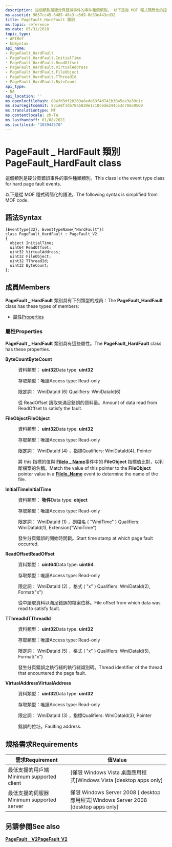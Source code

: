 ```yaml
---
description: 這個類別是硬分頁錯誤事件的事件種類類別。 以下是從 MOF 程式碼簡化的語法。
ms.assetid: 9837cc45-6485-46c3-a5d9-0d33e443cd32
title: PageFault_HardFault 類別
ms.topic: reference
ms.date: 05/31/2018
topic_type:
- APIRef
- kbSyntax
api_name:
- PageFault_HardFault
- PageFault_HardFault.InitialTime
- PageFault_HardFault.ReadOffset
- PageFault_HardFault.VirtualAddress
- PageFault_HardFault.FileObject
- PageFault_HardFault.TThreadId
- PageFault_HardFault.ByteCount
api_type:
- NA
api_location: ''
ms.openlocfilehash: 08afd3df20260a8ede63f4d741b3045ce3a39c1c
ms.sourcegitcommit: 831e8f3db78ab820e1710cede244553c70e50500
ms.translationtype: MT
ms.contentlocale: zh-TW
ms.lasthandoff: 01/08/2021
ms.locfileid: "103944570"
---
```

# <a name="pagefault_hardfault-class"></a><span data-ttu-id="6e204-104">PageFault \_ HardFault 類別</span><span class="sxs-lookup"><span data-stu-id="6e204-104">PageFault\_HardFault class</span></span>

<span data-ttu-id="6e204-105">這個類別是硬分頁錯誤事件的事件種類類別。</span><span class="sxs-lookup"><span data-stu-id="6e204-105">This class is the event type class for hard page fault events.</span></span>

<span data-ttu-id="6e204-106">以下是從 MOF 程式碼簡化的語法。</span><span class="sxs-lookup"><span data-stu-id="6e204-106">The following syntax is simplified from MOF code.</span></span>

## <a name="syntax"></a><span data-ttu-id="6e204-107">語法</span><span class="sxs-lookup"><span data-stu-id="6e204-107">Syntax</span></span>

``` syntax
[EventType{32}, EventTypeName{"HardFault"}]
class PageFault_HardFault : PageFault_V2
{
  object InitialTime;
  uint64 ReadOffset;
  uint32 VirtualAddress;
  uint32 FileObject;
  uint32 TThreadId;
  uint32 ByteCount;
};
```

## <a name="members"></a><span data-ttu-id="6e204-108">成員</span><span class="sxs-lookup"><span data-stu-id="6e204-108">Members</span></span>

<span data-ttu-id="6e204-109">**PageFault \_ HardFault** 類別具有下列類型的成員：</span><span class="sxs-lookup"><span data-stu-id="6e204-109">The **PageFault\_HardFault** class has these types of members:</span></span>

-   [<span data-ttu-id="6e204-110">屬性</span><span class="sxs-lookup"><span data-stu-id="6e204-110">Properties</span></span>](#properties)

### <a name="properties"></a><span data-ttu-id="6e204-111">屬性</span><span class="sxs-lookup"><span data-stu-id="6e204-111">Properties</span></span>

<span data-ttu-id="6e204-112">**PageFault \_ HardFault** 類別具有這些屬性。</span><span class="sxs-lookup"><span data-stu-id="6e204-112">The **PageFault\_HardFault** class has these properties.</span></span>

<dl> <dt>

<span data-ttu-id="6e204-113">**ByteCount**</span><span class="sxs-lookup"><span data-stu-id="6e204-113">**ByteCount**</span></span>
</dt> <dd> <dl> <dt>

<span data-ttu-id="6e204-114">資料類型： **uint32**</span><span class="sxs-lookup"><span data-stu-id="6e204-114">Data type: **uint32**</span></span>
</dt> <dt>

<span data-ttu-id="6e204-115">存取類型：唯讀</span><span class="sxs-lookup"><span data-stu-id="6e204-115">Access type: Read-only</span></span>
</dt> <dt>

<span data-ttu-id="6e204-116">限定詞： WmiDataId (6) </span><span class="sxs-lookup"><span data-stu-id="6e204-116">Qualifiers: WmiDataId(6)</span></span>
</dt> </dl>

<span data-ttu-id="6e204-117">從 ReadOffset 讀取來滿足錯誤的資料量。</span><span class="sxs-lookup"><span data-stu-id="6e204-117">Amount of data read from ReadOffset to satisfy the fault.</span></span>

</dd> <dt>

<span data-ttu-id="6e204-118">**FileObject**</span><span class="sxs-lookup"><span data-stu-id="6e204-118">**FileObject**</span></span>
</dt> <dd> <dl> <dt>

<span data-ttu-id="6e204-119">資料類型： **uint32**</span><span class="sxs-lookup"><span data-stu-id="6e204-119">Data type: **uint32**</span></span>
</dt> <dt>

<span data-ttu-id="6e204-120">存取類型：唯讀</span><span class="sxs-lookup"><span data-stu-id="6e204-120">Access type: Read-only</span></span>
</dt> <dt>

<span data-ttu-id="6e204-121">限定詞： WmiDataId (4) ，指標</span><span class="sxs-lookup"><span data-stu-id="6e204-121">Qualifiers: WmiDataId(4), Pointer</span></span>
</dt> </dl>

<span data-ttu-id="6e204-122">將 this 指標的值與 [**FileIo \_ Name**](fileio-name.md)事件中的 **FileObject** 指標值比對，以判斷檔案的名稱。</span><span class="sxs-lookup"><span data-stu-id="6e204-122">Match the value of this pointer to the **FileObject** pointer value in a [**FileIo\_Name**](fileio-name.md) event to determine the name of the file.</span></span>

</dd> <dt>

<span data-ttu-id="6e204-123">**InitialTime**</span><span class="sxs-lookup"><span data-stu-id="6e204-123">**InitialTime**</span></span>
</dt> <dd> <dl> <dt>

<span data-ttu-id="6e204-124">資料類型： **物件**</span><span class="sxs-lookup"><span data-stu-id="6e204-124">Data type: **object**</span></span>
</dt> <dt>

<span data-ttu-id="6e204-125">存取類型：唯讀</span><span class="sxs-lookup"><span data-stu-id="6e204-125">Access type: Read-only</span></span>
</dt> <dt>

<span data-ttu-id="6e204-126">限定詞： WmiDataId (1) ，副檔名 ( "WmiTime" ) </span><span class="sxs-lookup"><span data-stu-id="6e204-126">Qualifiers: WmiDataId(1), Extension("WmiTime")</span></span>
</dt> </dl>

<span data-ttu-id="6e204-127">發生分頁錯誤的開始時間戳。</span><span class="sxs-lookup"><span data-stu-id="6e204-127">Start time stamp at which page fault occurred.</span></span>

</dd> <dt>

<span data-ttu-id="6e204-128">**ReadOffset**</span><span class="sxs-lookup"><span data-stu-id="6e204-128">**ReadOffset**</span></span>
</dt> <dd> <dl> <dt>

<span data-ttu-id="6e204-129">資料類型： **uint64**</span><span class="sxs-lookup"><span data-stu-id="6e204-129">Data type: **uint64**</span></span>
</dt> <dt>

<span data-ttu-id="6e204-130">存取類型：唯讀</span><span class="sxs-lookup"><span data-stu-id="6e204-130">Access type: Read-only</span></span>
</dt> <dt>

<span data-ttu-id="6e204-131">限定詞： WmiDataId (2) ，格式 ( "x" ) </span><span class="sxs-lookup"><span data-stu-id="6e204-131">Qualifiers: WmiDataId(2), Format("x")</span></span>
</dt> </dl>

<span data-ttu-id="6e204-132">從中讀取資料以滿足錯誤的檔案位移。</span><span class="sxs-lookup"><span data-stu-id="6e204-132">File offset from which data was read to satisfy fault.</span></span>

</dd> <dt>

<span data-ttu-id="6e204-133">**TThreadId**</span><span class="sxs-lookup"><span data-stu-id="6e204-133">**TThreadId**</span></span>
</dt> <dd> <dl> <dt>

<span data-ttu-id="6e204-134">資料類型： **uint32**</span><span class="sxs-lookup"><span data-stu-id="6e204-134">Data type: **uint32**</span></span>
</dt> <dt>

<span data-ttu-id="6e204-135">存取類型：唯讀</span><span class="sxs-lookup"><span data-stu-id="6e204-135">Access type: Read-only</span></span>
</dt> <dt>

<span data-ttu-id="6e204-136">限定詞： WmiDataId (5) ，格式 ( "x" ) </span><span class="sxs-lookup"><span data-stu-id="6e204-136">Qualifiers: WmiDataId(5), Format("x")</span></span>
</dt> </dl>

<span data-ttu-id="6e204-137">發生分頁錯誤之執行緒的執行緒識別碼。</span><span class="sxs-lookup"><span data-stu-id="6e204-137">Thread identifier of the thread that encountered the page fault.</span></span>

</dd> <dt>

<span data-ttu-id="6e204-138">**VirtualAddress**</span><span class="sxs-lookup"><span data-stu-id="6e204-138">**VirtualAddress**</span></span>
</dt> <dd> <dl> <dt>

<span data-ttu-id="6e204-139">資料類型： **uint32**</span><span class="sxs-lookup"><span data-stu-id="6e204-139">Data type: **uint32**</span></span>
</dt> <dt>

<span data-ttu-id="6e204-140">存取類型：唯讀</span><span class="sxs-lookup"><span data-stu-id="6e204-140">Access type: Read-only</span></span>
</dt> <dt>

<span data-ttu-id="6e204-141">限定詞： WmiDataId (3) ，指標</span><span class="sxs-lookup"><span data-stu-id="6e204-141">Qualifiers: WmiDataId(3), Pointer</span></span>
</dt> </dl>

<span data-ttu-id="6e204-142">錯誤的位址。</span><span class="sxs-lookup"><span data-stu-id="6e204-142">Faulting address.</span></span>

</dd> </dl>

## <a name="requirements"></a><span data-ttu-id="6e204-143">規格需求</span><span class="sxs-lookup"><span data-stu-id="6e204-143">Requirements</span></span>



| <span data-ttu-id="6e204-144">需求</span><span class="sxs-lookup"><span data-stu-id="6e204-144">Requirement</span></span> | <span data-ttu-id="6e204-145">值</span><span class="sxs-lookup"><span data-stu-id="6e204-145">Value</span></span> |
|-------------------------------------|------------------------------------------------------|
| <span data-ttu-id="6e204-146">最低支援的用戶端</span><span class="sxs-lookup"><span data-stu-id="6e204-146">Minimum supported client</span></span><br/> | <span data-ttu-id="6e204-147">\[僅限 Windows Vista 桌面應用程式\]</span><span class="sxs-lookup"><span data-stu-id="6e204-147">Windows Vista \[desktop apps only\]</span></span><br/>       |
| <span data-ttu-id="6e204-148">最低支援的伺服器</span><span class="sxs-lookup"><span data-stu-id="6e204-148">Minimum supported server</span></span><br/> | <span data-ttu-id="6e204-149">僅限 Windows Server 2008 \[ desktop 應用程式\]</span><span class="sxs-lookup"><span data-stu-id="6e204-149">Windows Server 2008 \[desktop apps only\]</span></span><br/> |



## <a name="see-also"></a><span data-ttu-id="6e204-150">另請參閱</span><span class="sxs-lookup"><span data-stu-id="6e204-150">See also</span></span>

<dl> <dt>

[<span data-ttu-id="6e204-151">**PageFault \_ V2**</span><span class="sxs-lookup"><span data-stu-id="6e204-151">**PageFault\_V2**</span></span>](pagefault-v2.md)
</dt> </dl>

 

 




